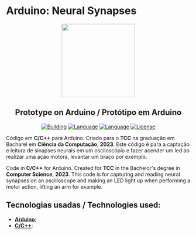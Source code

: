 # Arduino: Neural Synapses
<p align="center"><a href="https://getteli.github.io/aia/" target="_blank"><img src="https://www.unicarioca.edu.br/sites/default/files/marca.png" width="200"></a></p>

<h2 align="center">
    <b>Prototype on Arduino</b> /
    <b>Protótipo em Arduino</b>
</h2>

<p align="center">
    <a href="#"><img src="https://img.shields.io/badge/building-%20-%23ff0000" alt="Building"></a>
    <a href="#"><img src="https://img.shields.io/badge/language-C-blue" alt="Language"></a>
  <a href="#"><img src="https://img.shields.io/badge/language-C++-blue" alt="Language"></a>
    <a href="#"><img src="https://img.shields.io/badge/license-MIT-green" alt="License"></a>
</p>

<p>
Código em <b>C/C++</b> para Arduino. Criado para o <b>TCC</b> na graduação em Bacharel em <b>Ciência da Computação</b>, <b>2023</b>.  Este código é para a captação e leitura de sinapses neurais em um osciloscópio e fazer acender um led ao realizar uma ação motora, levantar um braço por exemplo.
</p>
<p>
Code in <b>C/C++</b> for Arduino. Created for <b>TCC</b> in the Bachelor's degree in <b>Computer Science</b>, <b>2023</b>. This code is for capturing and reading neural synapses on an oscilloscope and making an LED light up when performing a motor action, lifting an arm for example.
</p>

## Tecnologias usadas / Technologies used:
- **[Arduino](https://www.arduino.cc/)**;
- **[C/C++](https://learn.microsoft.com/pt-br/cpp/cpp)**;
